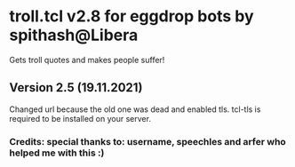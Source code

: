 # troll.tcl v2.8 for eggdrop bots by spithash@Libera

Gets troll quotes and makes people suffer!

## Version 2.5   (19.11.2021)

Changed url because the old one was dead and enabled tls.
tcl-tls is required to be installed on your server.

### Credits: special thanks to: username, speechles and arfer who helped me with this :)
